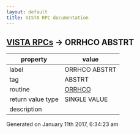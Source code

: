 ```yaml
---
layout: default
title: VISTA RPC documentation
---
```




## [VISTA RPCs](TableOfContent.md) &#8594; ORRHCO ABSTRT 

 property | value 
--- | --- 
 label | ORRHCO ABSTRT
 tag | ABSTRT
 routine | [ORRHCO](http://code.osehra.org/dox/Routine_ORRHCO_source.html)
 return value type | SINGLE VALUE
 description | 




Generated on January 11th 2017, 6:34:23 am